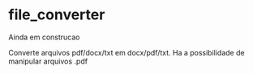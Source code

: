 # file_converter
Ainda em construcao

Converte arquivos pdf/docx/txt em docx/pdf/txt. Ha a possibilidade de manipular arquivos .pdf
